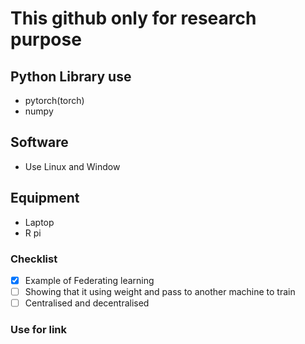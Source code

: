 # This github only for research purpose

## Python Library use
- pytorch(torch)
- numpy


## Software
- Use Linux and Window
## Equipment
- Laptop 
- R pi
  
### Checklist
- [x] Example of Federating learning
- [ ] Showing that it using weight and pass to another machine to train
- [ ] Centralised and decentralised

### Use for link
